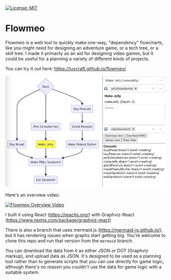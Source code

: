 [![License: MIT](https://img.shields.io/badge/License-MIT-yellow.svg)](https://opensource.org/licenses/MIT)

# Flowmeo
Flowmeo is a web tool to quickly make one-way, "dependency" flowcharts, like you might need for designing an adventure game, or a tech tree, or a skill tree. I made it primarily as an aid for designing video games, but it could be useful for a planning a variety of different kinds of projects.

You can try it out here: https://luvcraft.github.io/flowmeo/

![Flowmeo Screen Shot](images/screenshot.png)

Here's an overview video:

[![Flowmeo Overview Video](https://img.youtube.com/vi/52JzFivuCLo/0.jpg)](https://www.youtube.com/watch?v=52JzFivuCLo)

I built it using React (https://reactjs.org/) with Graphviz-React (https://www.npmjs.com/package/graphviz-react)

There is also a branch that uses mermaid.js (https://mermaid-js.github.io/), but it has rendering issues when graphs start getting big. You're welcome to clone this repo and run that version from the `mermaid` branch.

You can download the data from it as either JSON or DOT (Graphviz markup), and upload data as JSON. It's designed to be used as a planning tool rather than to generate scripts that you can use directly for game logic, although there's no reason you couldn't use the data for game logic with a suitable system.
